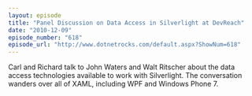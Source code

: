 ```yaml
---
layout: episode
title: "Panel Discussion on Data Access in Silverlight at DevReach"
date: "2010-12-09"
episode_number: "618"
episode_url: "http://www.dotnetrocks.com/default.aspx?ShowNum=618"
---
```


Carl and Richard talk to John Waters and Walt Ritscher about the data access technologies available to work with Silverlight. The conversation wanders over all of XAML, including WPF and Windows Phone 7.
